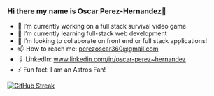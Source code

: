 ### Hi there my name is Oscar Perez-Hernandez👋

- 🔭 I’m currently working on a full stack survival video game
- 🌱 I’m currently learning full-stack web development
- 👯 I’m looking to collaborate on front end or full stack applications!
- 📫 How to reach me: perezoscar360@gmail.com
- 🖇️ LinkedIn: www.linkedin.com/in/oscar-perez~hernandez
- ⚡ Fun fact: I am an Astros Fan!

[![GitHub Streak](https://streak-stats.demolab.com/?user=LilOTechGod&theme=dark)](https://git.io/streak-stats)
